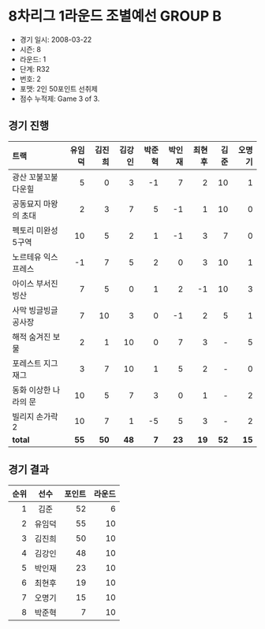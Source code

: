 # 8차리그 1라운드 조별예선 GROUP B

- 경기 일시: 2008-03-22
- 시즌: 8
- 라운드: 1
- 단계: R32
- 번호: 2
- 포맷: 2인 50포인트 선취제
- 점수 누적제: Game 3 of 3.





## 경기 진행

| 트랙 | 유임덕 | 김진희 | 김강인 | 박준혁 | 박인재 | 최현후 | 김준 | 오명기 |
|:---|---:|---:|---:|---:|---:|---:|---:|---:|
| 광산 꼬불꼬불 다운힐 | 5 | 0 | 3 | -1 | 7 | 2 | 10 | 1 |
| 공동묘지 마왕의 초대 | 2 | 3 | 7 | 5 | -1 | 1 | 10 | 0 |
| 펙토리 미완성 5구역 | 10 | 5 | 2 | 1 | -1 | 3 | 7 | 0 |
| 노르테유 익스프레스 | -1 | 7 | 5 | 2 | 0 | 3 | 10 | 1 |
| 아이스 부서진 빙산 | 7 | 5 | 0 | 1 | 2 | -1 | 10 | 3 |
| 사막 빙글빙글 공사장 | 7 | 10 | 3 | 0 | -1 | 2 | 5 | 1 |
| 해적 숨겨진 보물 | 2 | 1 | 10 | 0 | 7 | 3 | - | 5 |
| 포레스트 지그재그 | 3 | 7 | 10 | 1 | 5 | 2 | - | 0 |
| 동화 이상한 나라의 문 | 10 | 5 | 7 | 3 | 0 | 1 | - | 2 |
| 빌리지 손가락 2 | 10 | 7 | 1 | -5 | 5 | 3 | - | 2 |
| __total__ | __55__ | __50__ | __48__ | __7__ | __23__ | __19__ | __52__ | __15__ |




## 경기 결과

| 순위 | 선수 | 포인트 | 라운드 |
|---:|:---:|---:|---:|
| 1 | 김준 | 52 | 6 |
| 2 | 유임덕 | 55 | 10 |
| 3 | 김진희 | 50 | 10 |
| 4 | 김강인 | 48 | 10 |
| 5 | 박인재 | 23 | 10 |
| 6 | 최현후 | 19 | 10 |
| 7 | 오명기 | 15 | 10 |
| 8 | 박준혁 | 7 | 10 |

